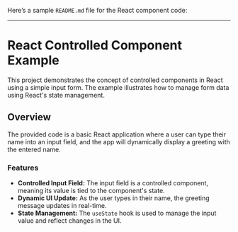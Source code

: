 Here’s a sample `README.md` file for the React component code:

---

# React Controlled Component Example

This project demonstrates the concept of controlled components in React using a simple input form. The example illustrates how to manage form data using React's state management.

## Overview

The provided code is a basic React application where a user can type their name into an input field, and the app will dynamically display a greeting with the entered name.

### Features

- **Controlled Input Field:** The input field is a controlled component, meaning its value is tied to the component's state.
- **Dynamic UI Update:** As the user types in their name, the greeting message updates in real-time.
- **State Management:** The `useState` hook is used to manage the input value and reflect changes in the UI.

